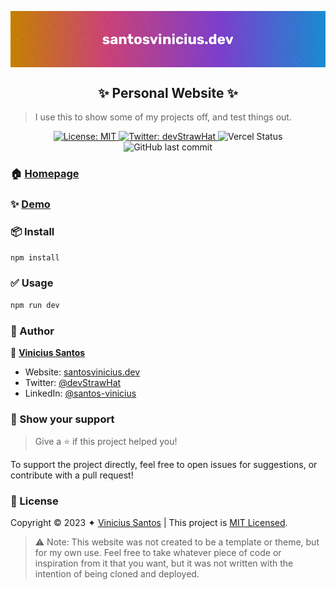 <p align="center">
  <img align="center" src="./.github/readme_banner.jpg" />
</p>

<h2 align="center">✨ Personal Website ✨</h2>

> I use this to show some of my projects off, and test things out.

<p align="center">
  <a href="https://github.com/santos-vinicius/santosvinicius.dev/blob/main/LICENSE" target="_blank">
    <img alt="License: MIT" src="https://img.shields.io/badge/License-MIT-pink.svg?style=flat-square" />
  </a>
  <a href="https://twitter.com/devStrawHat" target="_blank">
    <img alt="Twitter: devStrawHat" src="https://img.shields.io/twitter/follow/devStrawHat.svg?style=flat-square&color=blue" />
  </a>
  <img alt="Vercel Status" src="https://img.shields.io/github/deployments/santos-vinicius/santosvinicius.dev/Production?label=vercel&logo=vercel&style=flat-square">
  <img alt="GitHub last commit" src="https://img.shields.io/github/last-commit/santos-vinicius/santosvinicius.dev?style=flat-square">
</p>

### 🏠 [Homepage](https://www.santosvinicius.dev/)

### ✨ [Demo](https://www.santosvinicius.dev/)

### 📦 Install

```sh
npm install 
```

### ✅ Usage

```sh
npm run dev 
```

### 🦄 Author

👤 **[Vinicius Santos](https://github.com/santos-vinicius)**

* Website: [santosvinicius.dev](https://github.com/santos-vinicius)
* Twitter: [@devStrawHat](https://twitter.com/devStrawHat)
* LinkedIn: [@santos-vinicius](https://linkedin.com/in/santos-vinicius)

### 💟 Show your support

> Give a ⭐️ if this project helped you!

To support the project directly, feel free to open issues for suggestions, or contribute with a pull request!

### 📑 License

Copyright © 2023 ✦ [Vinicius Santos](https://github.com/santos-vinicius) |
This project is [MIT Licensed](https://github.com/santos-vinicius/santosvinicius.dev/blob/main/LICENSE).

> ⚠️ Note: This website was not created to be a template or theme, but for my own use. Feel free to take whatever piece of code or inspiration from it that you want, but it was not written with the intention of being cloned and deployed.

